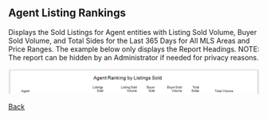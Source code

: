## Agent Listing Rankings

Displays the Sold Listings for Agent entities with Listing Sold Volume, Buyer Sold Volume, and Total Sides for the Last 365 Days for All MLS Areas and Price Ranges. The example below only displays the Report Headings.
NOTE: The report can be hidden by an Administrator if needed for privacy reasons.

![agent_rankings](../../images/reda_rpt_agent_rankings.PNG)

[Back](../report-types.md)
